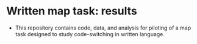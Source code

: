 # Written map task: results

- This repository contains code, data, and analysis for piloting of a map task designed to study code-switching in written language.
